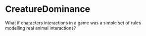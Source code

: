 # CreatureDominance
What if characters interactions in a game was a simple set of rules modelling real animal interactions? 
